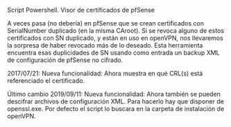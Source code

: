 Script Powershell. Visor de certificados de pfSense

A veces pasa (no debería) en pfSense que se crean certificados con SerialNumber
duplicado (en la misma CAroot).
Si se revoca alguno de estos certificados con SN duplicado, y están en uso en openVPN,
nos llevaremos la sorpresa de haber revocado más de lo deseado. Esta herramienta encuentra
esas duplicidades de SN usando como entrada un backup XML de configuración de pfSense no cifrado.

2017/07/21: Nueva funcionalidad: Ahora muestra en qué CRL(s) está referenciado el certificado.

Último cambio 2019/09/11: Nueva funcionalidad: Ahora también se pueden descifrar archivos de configuración XML. Para hacerlo hay que disponer de openssl.exe. Por defecto el script lo buscara en la carpeta de instalación de openVPN.
